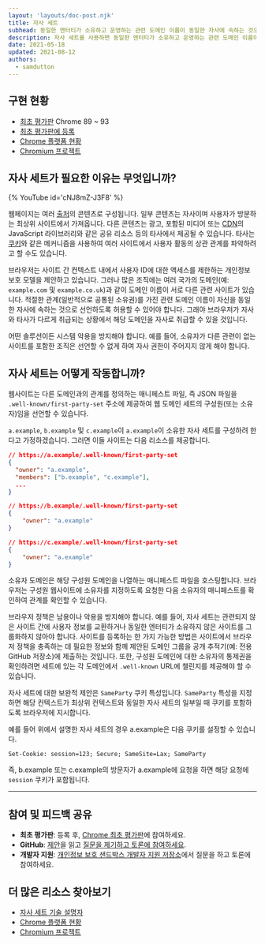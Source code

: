 ```yaml
---
layout: 'layouts/doc-post.njk'
title: 자사 세트
subhead: 동일한 엔터티가 소유하고 운영하는 관련 도메인 이름이 동일한 자사에 속하는 것으로 선언할 수 있습니다.
description: 자사 세트를 사용하면 동일한 엔터티가 소유하고 운영하는 관련 도메인 이름이 동일한 자사에 속하는 것으로 선언할 수 있습니다.
date: 2021-05-18
updated: 2021-08-12
authors:
  - samdutton
---
```


<!--lint disable no-smart-quotes-->

## 구현 현황

- [최초 평가판](https://web.dev/origin-trials/) Chrome 89 ~ 93
- [최초 평가판에 등록](https://developer.chrome.com/origintrials/#/view_trial/988540118207823873)
- [Chrome 플랫폼 현황](https://chromestatus.com/feature/5640066519007232)
- [Chromium 프로젝트](https://www.chromium.org/updates/first-party-sets)

## 자사 세트가 필요한 이유는 무엇입니까?

{% YouTube id='cNJ8mZ-J3F8' %}

웹페이지는 여러 [출처](/docs/privacy-sandbox/glossary#origin)의 콘텐츠로 구성됩니다. 일부 콘텐츠는 자사이며 사용자가 방문하는 최상위 사이트에서 가져옵니다. 다른 콘텐츠는 광고, 포함된 미디어 또는 [CDN](https://www.cloudflare.com/en-gb/learning/cdn/what-is-a-cdn/)의 JavaScript 라이브러리와 같은 공유 리소스 등의 타사에서 제공될 수 있습니다. 타사는 [쿠키](/docs/privacy-sandbox/glossary#origin)와 같은 메커니즘을 사용하여 여러 사이트에서 사용자 활동의 상관 관계를 파악하려고 할 수도 있습니다.

브라우저는 사이트 간 컨텍스트 내에서 사용자 ID에 대한 액세스를 제한하는 개인정보 보호 모델을 제안하고 있습니다. 그러나 많은 조직에는 여러 국가의 도메인(예: `example.com` 및 `example.co.uk`)과 같이 도메인 이름이 서로 다른 관련 사이트가 있습니다. 적절한 관계(일반적으로 공통된 소유권)를 가진 관련 도메인 이름이 자신을 동일한 자사에 속하는 것으로 선언하도록 허용할 수 있어야 합니다. 그래야 브라우저가 자사와 타사가 다르게 취급되는 상황에서 해당 도메인을 자사로 취급할 수 있을 것입니다.

어떤 솔루션이든 시스템 악용을 방지해야 합니다. 예를 들어, 소유자가 다른 관련이 없는 사이트를 포함한 조직은 선언할 수 없게 하여 자사 권한이 주어지지 않게 해야 합니다.

## 자사 세트는 어떻게 작동합니까?

웹사이트는 다른 도메인과의 관계를 정의하는 매니페스트 파일, 즉 JSON 파일을 `.well-known/first-party-set` 주소에 제공하여 웹 도메인 세트의 구성원(또는 소유자)임을 선언할 수 있습니다.

`a.example`, `b.example` 및 `c.example`이 `a.example`이 소유한 자사 세트를 구성하려 한다고 가정하겠습니다. 그러면 이들 사이트는 다음 리소스를 제공합니다.

```json
// https://a.example/.well-known/first-party-set
{
  "owner": "a.example",
  "members": ["b.example", "c.example"],
  ...
}

// https://b.example/.well-known/first-party-set
{
	"owner": "a.example"
}

// https://c.example/.well-known/first-party-set
{
	"owner": "a.example"
}
```

소유자 도메인은 해당 구성원 도메인을 나열하는 매니페스트 파일을 호스팅합니다. 브라우저는 구성원 웹사이트에 소유자를 지정하도록 요청한 다음 소유자의 매니페스트를 확인하여 관계를 확인할 수 있습니다.

브라우저 정책은 남용이나 악용을 방지해야 합니다. 예를 들어, 자사 세트는 관련되지 않은 사이트 간에 사용자 정보를 교환하거나 동일한 엔터티가 소유하지 않은 사이트를 그룹화하지 않아야 합니다. 사이트를 등록하는 한 가지 가능한 방법은 사이트에서 브라우저 정책을 충족하는 데 필요한 정보와 함께 제안된 도메인 그룹을 공개 추적기(예: 전용 GitHub 저장소)에 제출하는 것입니다. 또한, 구성원 도메인에 대한 소유자의 통제권을 확인하려면 세트에 있는 각 도메인에서 `.well-known` URL에 챌린지를 제공해야 할 수 있습니다.

자사 세트에 대한 보완적 제안은 `SameParty` 쿠키 특성입니다. `SameParty` 특성을 지정하면 해당 컨텍스트가 최상위 컨텍스트와 동일한 자사 세트의 일부일 때 쿠키를 포함하도록 브라우저에 지시합니다.

예를 들어 위에서 설명한 자사 세트의 경우 a.example은 다음 쿠키를 설정할 수 있습니다.

`Set-Cookie: session=123; Secure; SameSite=Lax; SameParty`

즉, b.example 또는 c.example의 방문자가 a.example에 요청을 하면 해당 요청에 `session` 쿠키가 포함됩니다.

---

## 참여 및 피드백 공유

- **최초 평가판**: 등록 후, [Chrome 최초 평가판](https://developer.chrome.com/origintrials/#/view_trial/988540118207823873)에 참여하세요.
- **GitHub**: [제안](https://github.com/privacycg/first-party-sets)을 읽고 [질문을 제기하고 토론에 참여하세요](https://github.com/privacycg/first-party-sets/issues).
- **개발자 지원**: [개인정보 보호 샌드박스 개발자 지원 저장소](https://github.com/GoogleChromeLabs/privacy-sandbox-dev-support)에서 질문을 하고 토론에 참여하세요.

## 더 많은 리소스 찾아보기

- [자사 세트 기술 설명자](https://github.com/privacycg/first-party-sets)
- [Chrome 플랫폼 현황](https://chromestatus.com/feature/5640066519007232)
- [Chromium 프로젝트](https://www.chromium.org/updates/first-party-sets)
